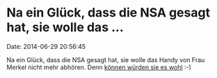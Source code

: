 Na ein Glück, dass die NSA gesagt hat, sie wolle das \...
=========================================================

Date: 2014-06-29 20:56:45

Na ein Glück, dass die NSA gesagt hat, sie wolle das Handy von Frau
Merkel nicht mehr abhören. Denn [können würden sie es
wohl](http://www.n-tv.de/politik/Ist-Merkels-Krypto-Handy-wieder-geknackt-article13116171.html)
:-)
